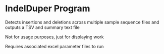 # IndelDuper Program
Detects insertions and deletions across multiple sample sequence files and outputs a TSV and summary text file

Not for usage purposes, just for displaying work

Requires associated excel parameter files to run
